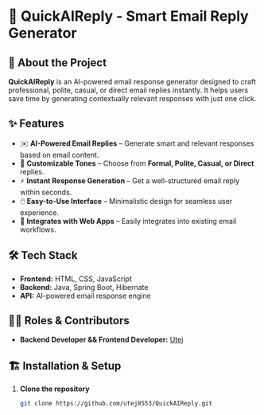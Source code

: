 # 📩 QuickAIReply - Smart Email Reply Generator  

## 🚀 About the Project  
**QuickAIReply** is an AI-powered email response generator designed to craft professional, polite, casual, or direct email replies instantly. It helps users save time by generating contextually relevant responses with just one click.  

## ✨ Features  
- ✉️ **AI-Powered Email Replies** – Generate smart and relevant responses based on email content.  
- 🎯 **Customizable Tones** – Choose from **Formal, Polite, Casual, or Direct** replies.  
- ⚡ **Instant Response Generation** – Get a well-structured email reply within seconds.  
- 🖱️ **Easy-to-Use Interface** – Minimalistic design for seamless user experience.  
- 🔄 **Integrates with Web Apps** – Easily integrates into existing email workflows.  

## 🛠️ Tech Stack  
- **Frontend:** HTML, CSS, JavaScript  
- **Backend:** Java, Spring Boot, Hibernate  
- **API:** AI-powered email response engine  

## 👨‍💻 Roles & Contributors  
- **Backend Developer && Frontend Developer:** [Utej](https://github.com/utej8553)  

## 🏗️ Installation & Setup  
1. **Clone the repository**  
   ```sh
   git clone https://github.com/utej8553/QuickAIReply.git  
